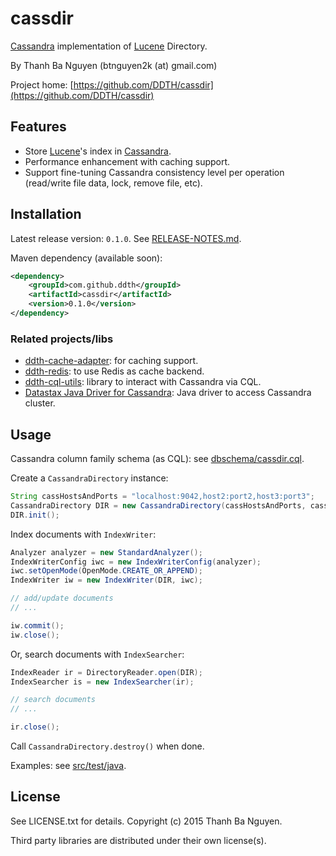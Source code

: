 cassdir
=======

[Cassandra](http://cassandra.apache.org) implementation of [Lucene](http://lucene.apache.org) Directory.

By Thanh Ba Nguyen (btnguyen2k (at) gmail.com)

Project home:
[https://github.com/DDTH/cassdir](https://github.com/DDTH/cassdir)


## Features ##

- Store [Lucene](http://lucene.apache.org)'s index in [Cassandra](http://cassandra.apache.org).
- Performance enhancement with caching support.
- Support fine-tuning Cassandra consistency level per operation (read/write file data, lock, remove file, etc).


## Installation ##

Latest release version: `0.1.0`. See [RELEASE-NOTES.md](RELEASE-NOTES.md).

Maven dependency (available soon):

```xml
<dependency>
	<groupId>com.github.ddth</groupId>
	<artifactId>cassdir</artifactId>
	<version>0.1.0</version>
</dependency>
```

### Related projects/libs ###

- [ddth-cache-adapter](https://github.com/DDTH/ddth-cache-adapter): for caching support.
- [ddth-redis](https://github.com/DDTH/ddth-redis): to use Redis as cache backend.
- [ddth-cql-utils](https://github.com/DDTH/ddth-cql-utils): library to interact with Cassandra via CQL.
- [Datastax Java Driver for Cassandra](https://github.com/datastax/java-driver): Java driver to access Cassandra cluster.


## Usage ##

Cassandra column family schema (as CQL): see [dbschema/cassdir.cql](dbschema/cassdir.cql).

Create a `CassandraDirectory` instance:
```java
String cassHostsAndPorts = "localhost:9042,host2:port2,host3:port3";
CassandraDirectory DIR = new CassandraDirectory(cassHostsAndPorts, cassUser, cassPassword, cassKeySpace);
DIR.init();
```

Index documents with `IndexWriter`:
```java
Analyzer analyzer = new StandardAnalyzer();
IndexWriterConfig iwc = new IndexWriterConfig(analyzer);
iwc.setOpenMode(OpenMode.CREATE_OR_APPEND);
IndexWriter iw = new IndexWriter(DIR, iwc);

// add/update documents
// ...

iw.commit();
iw.close();
```

Or, search documents with `IndexSearcher`:
```java
IndexReader ir = DirectoryReader.open(DIR);
IndexSearcher is = new IndexSearcher(ir);

// search documents
// ...

ir.close();
```

Call `CassandraDirectory.destroy()` when done.


Examples: see [src/test/java](src/test/java).

## License ##

See LICENSE.txt for details. Copyright (c) 2015 Thanh Ba Nguyen.

Third party libraries are distributed under their own license(s).
